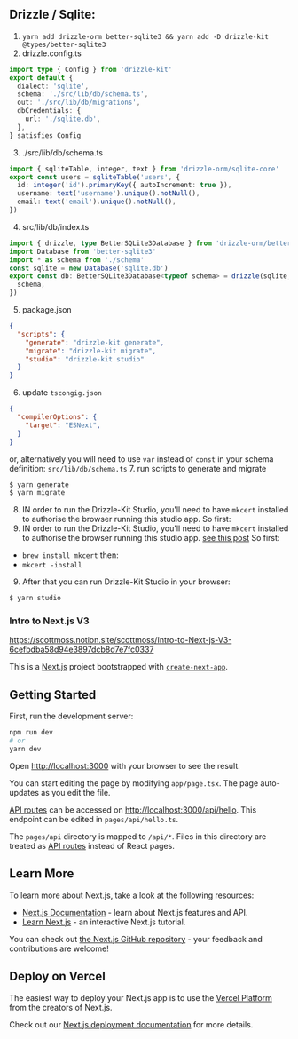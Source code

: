 ## Drizzle / Sqlite:

1. `yarn add drizzle-orm better-sqlite3 && yarn add -D drizzle-kit @types/better-sqlite3`
2. drizzle.config.ts
```ts
import type { Config } from 'drizzle-kit'
export default {
  dialect: 'sqlite',
  schema: './src/lib/db/schema.ts',
  out: './src/lib/db/migrations',
  dbCredentials: {
    url: './sqlite.db',
  },
} satisfies Config
```
3. ./src/lib/db/schema.ts
```ts
import { sqliteTable, integer, text } from 'drizzle-orm/sqlite-core'
export const users = sqliteTable('users', {
  id: integer('id').primaryKey({ autoIncrement: true }),
  username: text('username').unique().notNull(),
  email: text('email').unique().notNull(),
})
```
4. src/lib/db/index.ts
```ts
import { drizzle, type BetterSQLite3Database } from 'drizzle-orm/better-sqlite3'
import Database from 'better-sqlite3'
import * as schema from './schema'
const sqlite = new Database('sqlite.db')
export const db: BetterSQLite3Database<typeof schema> = drizzle(sqlite, {
  schema,
})
```
5. package.json
```json
{
  "scripts": {
    "generate": "drizzle-kit generate",
    "migrate": "drizzle-kit migrate",
    "studio": "drizzle-kit studio"
  }
}
```
6. update `tscongig.json`
```json
{
  "compilerOptions": {
    "target": "ESNext",
  }
}
```
or, alternatively you will need to use `var` instead of `const` in your schema definition: `src/lib/db/schema.ts`
7. run scripts to generate and migrate
```sh
$ yarn generate
$ yarn migrate
```

8. IN order to run the Drizzle-Kit Studio, you'll need to have `mkcert` installed to authorise the browser running this studio app. So first:
8. IN order to run the Drizzle-Kit Studio, you'll need to have `mkcert` installed to authorise the browser running this studio app. [see this post](https://github.com/drizzle-team/drizzle-kit-mirror/issues/185) So first:
- `brew install mkcert`
then:
- `mkcert -install`
9. After that you can run Drizzle-Kit Studio in your browser:
```sh
$ yarn studio
```


### Intro to Next.js V3

https://scottmoss.notion.site/scottmoss/Intro-to-Next-js-V3-6cefbdba58d94e3897dcb8d7e7fc0337

This is a [Next.js](https://nextjs.org/) project bootstrapped with [`create-next-app`](https://github.com/vercel/next.js/tree/canary/packages/create-next-app).

## Getting Started

First, run the development server:

```bash
npm run dev
# or
yarn dev
```

Open [http://localhost:3000](http://localhost:3000) with your browser to see the result.

You can start editing the page by modifying `app/page.tsx`. The page auto-updates as you edit the file.

[API routes](https://nextjs.org/docs/api-routes/introduction) can be accessed on [http://localhost:3000/api/hello](http://localhost:3000/api/hello). This endpoint can be edited in `pages/api/hello.ts`.

The `pages/api` directory is mapped to `/api/*`. Files in this directory are treated as [API routes](https://nextjs.org/docs/api-routes/introduction) instead of React pages.

## Learn More

To learn more about Next.js, take a look at the following resources:

- [Next.js Documentation](https://nextjs.org/docs) - learn about Next.js features and API.
- [Learn Next.js](https://nextjs.org/learn) - an interactive Next.js tutorial.

You can check out [the Next.js GitHub repository](https://github.com/vercel/next.js/) - your feedback and contributions are welcome!

## Deploy on Vercel

The easiest way to deploy your Next.js app is to use the [Vercel Platform](https://vercel.com/new?utm_medium=default-template&filter=next.js&utm_source=create-next-app&utm_campaign=create-next-app-readme) from the creators of Next.js.

Check out our [Next.js deployment documentation](https://nextjs.org/docs/deployment) for more details.
